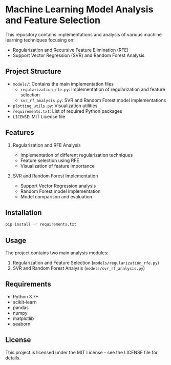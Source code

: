 # Machine Learning Model Analysis and Feature Selection

This repository contains implementations and analysis of various machine learning techniques focusing on:
- Regularization and Recursive Feature Elimination (RFE)
- Support Vector Regression (SVR) and Random Forest Analysis

## Project Structure
- `models/`: Contains the main implementation files
  - `regularization_rfe.py`: Implementation of regularization and feature selection
  - `svr_rf_analysis.py`: SVR and Random Forest model implementations
- `plotting_utils.py`: Visualization utilities
- `requirements.txt`: List of required Python packages
- `LICENSE`: MIT License file

## Features
1. Regularization and RFE Analysis
   - Implementation of different regularization techniques
   - Feature selection using RFE
   - Visualization of feature importance

2. SVR and Random Forest Implementation
   - Support Vector Regression analysis
   - Random Forest model implementation
   - Model comparison and evaluation

## Installation
```bash
pip install -r requirements.txt
```

## Usage
The project contains two main analysis modules:
1. Regularization and Feature Selection (`models/regularization_rfe.py`)
2. SVR and Random Forest Analysis (`models/svr_rf_analysis.py`)

## Requirements
- Python 3.7+
- scikit-learn
- pandas
- numpy
- matplotlib
- seaborn

## License
This project is licensed under the MIT License - see the LICENSE file for details.